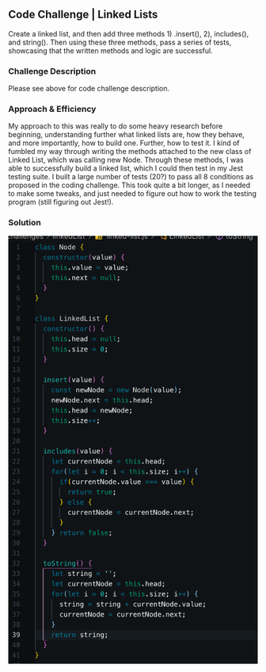 ## Code Challenge | Linked Lists
Create a linked list, and then add three methods 1) .insert(), 2), includes(), and string(). Then using these three methods, pass a series of tests, showcasing that the written methods and logic are successful. 

### Challenge Description
Please see above for code challenge description. 

### Approach & Efficiency
My approach to this was really to do some heavy research before beginning, understanding further what linked lists are, how they behave, and more importantly, how to build one. Further, how to test it. I kind of fumbled my way through writing the methods attached to the new class of Linked List, which was calling new Node. Through these methods, I was able to successfully build a linked list, which I could then test in my Jest testing suite. I built a large number of tests (20?) to pass all 8 conditions as proposed in the coding challenge. This took quite a bit longer, as I needed to make some tweaks, and just needed to figure out how to work the testing program (still figuring out Jest!).

### Solution

![VSCode Solution](../../assets/linked-list-solution.png)